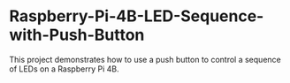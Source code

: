 # Raspberry-Pi-4B-LED-Sequence-with-Push-Button
This project demonstrates how to use a push button to control a sequence of LEDs on a Raspberry Pi 4B.
